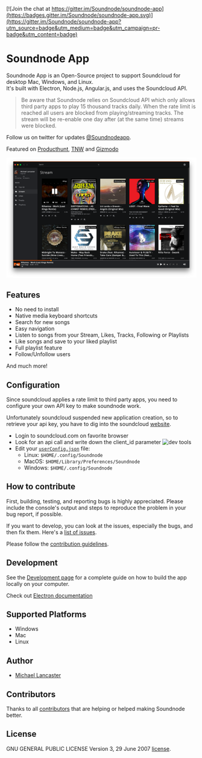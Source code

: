 [![Join the chat at https://gitter.im/Soundnode/soundnode-app](https://badges.gitter.im/Soundnode/soundnode-app.svg)](https://gitter.im/Soundnode/soundnode-app?utm_source=badge&utm_medium=badge&utm_campaign=pr-badge&utm_content=badge)

Soundnode App
============

Soundnode App is an Open-Source project to support Soundcloud for desktop Mac, Windows, and Linux. <br>
It's built with Electron, Node.js, Angular.js, and uses the Soundcloud API.

> Be aware that Soundnode relies on Soundcloud API which only allows third party apps to play 15 thousand tracks daily. When the rate limit is reached all users are blocked from playing/streaming tracks. The stream will be re-enable one day after (at the same time) streams were blocked.

Follow us on twitter for updates [@Soundnodeapp](https://www.twitter.com/soundnodeapp).

Featured on [Producthunt](https://www.producthunt.com/tech/soundnode-2), [TNW](http://thenextweb.com/apps/2016/01/25/soundnode-is-the-soundcloud-desktop-app-youve-been-waiting-for/#gref)
and [Gizmodo](http://gizmodo.com/soundnode-turns-soundcloud-into-a-spotify-like-desktop-1754953529)

![alt tag](https://raw.githubusercontent.com/Soundnode/soundnode-app/master/Soundnode-app.png)

## Features

- No need to install
- Native media keyboard shortcuts
- Search for new songs
- Easy navigation
- Listen to songs from your Stream, Likes, Tracks, Following or Playlists
- Like songs and save to your liked playlist
- Full playlist feature
- Follow/Unfollow users

And much more!

## Configuration

Since soundcloud applies a rate limit to third party apps, you need to configure your own API key to make soundnode work.

Unfortunately soundcloud suspended new application creation, so to retrieve your api key, you have to dig into the soundcloud [website](https://soundcloud.com/).

* Login to soundcloud.com on favorite browser
* Look for an api call and write down the client_id parameter
![dev tools](doc/img/dev_tools.png)
* Edit your [`userConfig.json`](https://github.com/Soundnode/soundnode-app/blob/04ddd01e1135738ff36ef2b8152966c375e46674/app/public/js/common/configLocation.js#L34-L54) file:
  * Linux: `$HOME/.config/Soundnode`
  * MacOS: `$HOME/Library/Preferences/Soundnode`
  * Windows: `$HOME/.config/Soundnode`

## How to contribute

First, building, testing, and reporting bugs is highly appreciated. Please include the console's output and steps to reproduce the problem in your bug report, if possible.

If you want to develop, you can look at the issues, especially the bugs, and then fix them.
Here's a [list of issues](https://github.com/Soundnode/soundnode-app/issues?state=open).

Please follow the [contribution guidelines](https://github.com/Soundnode/soundnode-app/blob/master/CONTRIBUTING.md).

## Development

See the [Development page](https://github.com/Soundnode/soundnode-app/wiki/Development) for a complete guide on how to build
the app locally on your computer.

Check out [Electron documentation](https://electron.atom.io/docs/)

## Supported Platforms

- Windows
- Mac
- Linux

## Author

- [Michael Lancaster](https://github.com/weblancaster)

## Contributors

Thanks to all [contributors](https://github.com/Soundnode/soundnode-app/graphs/contributors) that are helping or helped making Soundnode better.

## License

GNU GENERAL PUBLIC LICENSE Version 3, 29 June 2007 [license](https://github.com/Soundnode/soundnode-app/blob/master/LICENSE.md).
